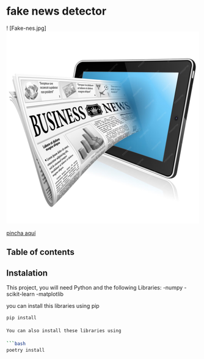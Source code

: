 # fake news detector

! [Fake-nes.jpg]![Alt text](image-1.png)

[pincha aquí]()

## Table of contents

## Instalation
This project, you will need Python and the following Libraries:
-numpy
-scikit-learn
-matplotlib


you can install this libraries using pip

```bash
pip install

You can also install these libraries using

```bash
poetry install